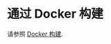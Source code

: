 # 通过 Docker 构建
请参照 [Docker 构建](https://github.com/vesoft-inc/nebula-dev-docker/blob/master/README.md).